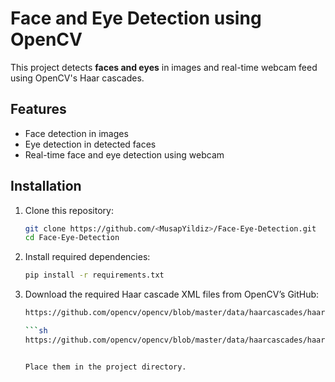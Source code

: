 # Face and Eye Detection using OpenCV  

This project detects **faces and eyes** in images and real-time webcam feed using OpenCV's Haar cascades.  

## Features  
- Face detection in images  
- Eye detection in detected faces  
- Real-time face and eye detection using webcam  

## Installation  

1. Clone this repository:  
   ```sh
   git clone https://github.com/<MusapYildiz>/Face-Eye-Detection.git
   cd Face-Eye-Detection
2. Install required dependencies:
   ```sh
   pip install -r requirements.txt
   
3. Download the required Haar cascade XML files from OpenCV’s GitHub:
   ```sh
   https://github.com/opencv/opencv/blob/master/data/haarcascades/haarcascade_frontalface_default.xml
   
   ```sh
   https://github.com/opencv/opencv/blob/master/data/haarcascades/haarcascade_eye.xml
   
   
   Place them in the project directory.
